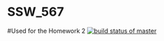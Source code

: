 # SSW_567
#Used for the Homework 2 
[![build status of master](https://travis-ci.org/woshitc8535/SSW_567.svg?branch=master)](https://travis-ci.org/woshitc8535/SSW_567)
